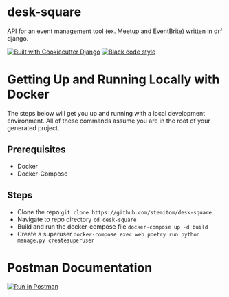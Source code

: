 # desk-square
 API for an event management tool (ex. Meetup and EventBrite) written in drf django.

[![Built with Cookiecutter Django](https://img.shields.io/badge/built%20with%20Django-ff69b4.svg?logo=cookiecutter)](/)
[![Black code style](https://img.shields.io/badge/code%20style-black-000000.svg)](https://github.com/ambv/black)

# Getting Up and Running Locally with Docker

The steps below will get you up and running with a local development environment. All of these commands assume you are in the root of your generated project.

## Prerequisites
- Docker
- Docker-Compose

## Steps
- Clone the repo `git clone https://github.com/stemitom/desk-square`
- Navigate to repo directory `cd desk-square`
- Build and run the docker-compose file `docker-compose up -d build`
- Create a superuser `docker-compose exec web poetry run python manage.py createsuperuser`


# Postman Documentation

[![Run in Postman](https://run.pstmn.io/button.svg)](https://app.getpostman.com/run-collection/1f81891a63eb37a94a5e?action=collection%2Fimport)
